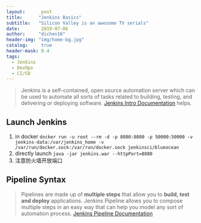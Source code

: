 ```yaml
---
layout:      post
title:      "Jenkins Basics"
subtitle:   "Silicon Valley is an awesome TV serials"
date:        2019-07-06
author:     "dichen16"
header-img: "img/home-bg.jpg"
catalog:     true
header-mask: 0.4
tags:
  - Jenkins
  - DevOps
  - CI/CD
---
```


> Jenkins is a self-contained, open source automation server which can be used to automate all sorts of tasks related to building, testing, and delivering or deploying software. [Jenkins Intro Documentation](https://jenkins.io/doc/) helps. 

## Launch Jenkins

1. in docker           `docker run -u root --rm -d -p 8080:8080 -p 50000:50000 -v jenkins-data:/var/jenkins_home -v /var/run/docker.sock:/var/run/docker.sock jenkinsci/blueocean `
2. directly launch  `java -jar jenkins.war --httpPort=8080`
3. 注意防火墙开放端口

## Pipeline Syntax

> Pipelines are made up of **multiple steps** that allow you to **build, test and deploy** applications. Jenkins Pipeline allows you to compose multiple steps in an easy way that can help you model any sort of automation process. [Jenkins Pipeline Documentation](https://jenkins.io/doc/book/pipeline/syntax/)

